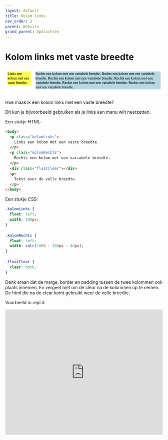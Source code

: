 ```yaml
---
layout: default
title: Kolom links
nav_order: 2
parent: Website
grand_parent: Opdrachten
---
```


# Kolom links met vaste breedte

![plaatje van kolom met vaste breedte](how-to-create-a-fixed-width-column-figure-1.png)

Hoe maak ik een kolom links met een vaste breedte?

Dit kun je bijvoorbeeld gebruiken als je links een menu wilt neerzetten.

Een stukje HTML:

```html
<body>
  <p class="kolomLinks">
    Links een kolom met een vaste breedte.
  </p>
  <p class="kolomRechts">
    Rechts een kolom met een variabele breedte. 
  </p>
  <div class="floatClear"></div>
  <p>
    Tekst over de volle breedte.
  </p>
</body>
```

Een stukje CSS:

```css
.kolomLinks {
  float: left;
  width: 100px;
}

.kolomRechts {
  float: left;
  width: calc(100% - 100px - 40px); 
}

.floatClear {
  clear: both;
}
```  

Denk eraan dat de marge, border en padding tussen de twee kolommen ook plaats innemen. 
En vergeet niet om de clear na de kolommen op te nemen. De html die na de clear komt gebruikt weer de volle breedte.

Voorbeeld in repl.it:
<iframe height="400px" width="100%" src="https://repl.it/@emmauscollege/kolomVasteBreedte?lite=true" scrolling="no" frameborder="no" allowtransparency="true" allowfullscreen="true" sandbox="allow-forms allow-pointer-lock allow-popups allow-same-origin allow-scripts allow-modals"></iframe>
